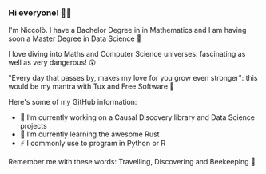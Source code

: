### Hi everyone! :honeybee::smiley:

I'm Niccolò. I have a Bachelor Degree in in Mathematics and I am having soon a Master Degree in Data Science :dizzy:

I love diving into Maths and Computer Science universes: fascinating as well as very dangerous! :astonished:

"Every day that passes by, makes my love for you grow even stronger": this would be my mantra with Tux and Free Software :penguin: 

Here's some of my GitHub information:
- 🔭 I’m currently working on a Causal Discovery library and Data Science projects
- 🌱 I’m currently learning the awesome Rust
- :zap: I commonly use to program in Python or R

Remember me with these words: Travelling, Discovering and Beekeeping :green_heart:
